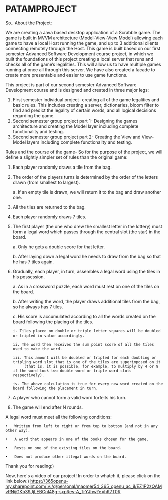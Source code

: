 # PATAMPROJECT

So.. About the Project:

We are creating a Java based desktop application of a Scrabble game.
The game is built in MVVM architecture (Model-View-View Model) allowing each game to have a local Host running the game,
and up to 3 additional clients connecting remotely through the Host. 
This game is built based on our first semester Advanced Software Development course project,
in which we built the foundations of this project creating a local server that runs and checks all of the game’s legalities.
This will allow us to have multiple games running at once all through this server. 
We have also created a facade to create more presentable and easier to use game functions.

This project is part of our second semester Advanced Software Development course and is designed and created in three major legs:

  1. First semester individual project- creating all of the game legalities and basic rules. This includes creating a server,
     dictionaries, bloom filter to find and predict the legality of certain words, and all logical decisions regarding the game.
  2. Second semester group project part 1- Designing the games architecture and creating the Model layer including complete functionality and testing.
  3. Second semester group project part 2- Creating the View and View-Model layers including complete functionality and testing.

Rules and the course of the game-
So for the purpose of the project, we will define a slightly simpler set of rules than the original game:
  1. Each player randomly draws a tile from the bag.
  2. The order of the players turns is determined by the order of the letters drawn (from smallest to largest).
 
     a. If an empty tile is drawn, we will return it to the bag and draw another one.
     
  3. All the tiles are returned to the bag.
  4. Each player randomly draws 7 tiles.
  5. The first player (the one who drew the smallest letter in the lottery) must form a legal word which passes through the central slot (the star) in the board.
     
     a. Only he gets a double score for that letter. 
    
     b. After laying down a legal word he needs to draw from the bag so that he has 7 tiles again.
     
  6. Gradually, each player, in turn, assembles a legal word using the tiles in his possession.
  
     a. As in a crossword puzzle, each word must rest on one of the tiles on the board.
     
     b. After writing the word, the player draws additional tiles from the bag, so he always has 7 tiles. 
     
     c. His score is accumulated according to all the words created on the board following the placing of the tiles.
     
         i. Tiles placed on double or triple letter squares will be doubled or tripled in value accordingly.
         
         ii. The word then receives the sum point score of all the tiles used to make the word.
         
         iii. This amount will be doubled or tripled for each doubling or tripling word slot that is one of the tiles are superimposed on it
              (that is, it is possible, for example, to multiply by 4 or 9 if the word took two double word or triple word slots respectively).
              
         iv. The above calculation is true for every new word created on the board following the placement in turn.
         
  7. A player who cannot form a valid word forfeits his turn.
  8. The game will end after N rounds.

A legal word must meet all the following conditions:

    •	Written from left to right or from top to bottom (and not in any other way).
    
    •	A word that appears in one of the books chosen for the game.
    
    •	Rests on one of the existing tiles on the board.
    
    •	Does not produce other illegal words on the board.
    
Thank you for reading:)

Now, here's a video of our project! In order to whatch it, please click on the link below:)
https://365openu-my.sharepoint.com/:v:/g/personal/maomer54_365_openu_ac_il/EZ1P2zQAMvRNijGKb39JjLEBCnI48g-sxpRes-A_TrYJhw?e=hK7T0R
